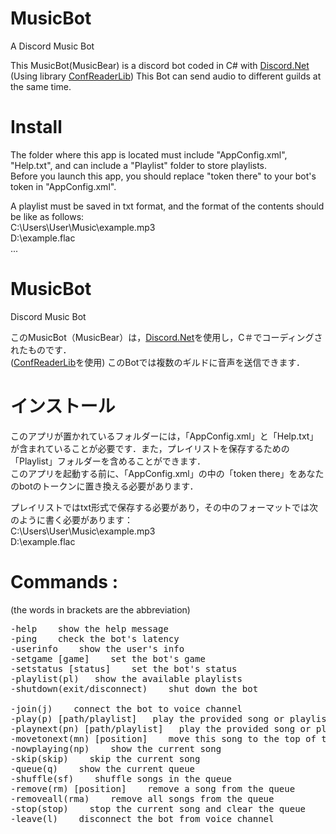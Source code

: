 # MusicBot
A Discord Music Bot

This MusicBot(MusicBear) is a discord bot coded in C# with [Discord.Net](https://github.com/discord-net/Discord.Net)  
(Using library [ConfReaderLib](https://github.com/MisakiBear/ConfReaderLib))
This Bot can send audio to different guilds at the same time.  

# Install
The folder where this app is located must include "AppConfig.xml", "Help.txt", and can include a "Playlist" folder to store playlists.   
Before you launch this app, you should replace "token there" to your bot's token in "AppConfig.xml".  

A playlist must be saved in txt format, and the format of the contents should be like as follows:  
C:\Users\User\Music\example.mp3  
D:\example.flac  
...  

# MusicBot
Discord Music Bot

このMusicBot（MusicBear）は，[Discord.Net](https://github.com/discord-net/Discord.Net)を使用し，C＃でコーディングされたものです．  
([ConfReaderLib](https://github.com/MisakiBear/ConfReaderLib)を使用)
このBotでは複数のギルドに音声を送信できます．  

# インストール
このアプリが置かれているフォルダーには，「AppConfig.xml」と「Help.txt」が含まれていることが必要です．また，プレイリストを保存するための「Playlist」フォルダーを含めることができます．  
このアプリを起動する前に、「AppConfig.xml」の中の「token there」をあなたのbotのトークンに置き換える必要があります．  

プレイリストではtxt形式で保存する必要があり，その中のフォーマットでは次のように書く必要があります：  
C:\Users\User\Music\example.mp3  
D:\example.flac  

# Commands :
(the words in brackets are the abbreviation)  
  
<pre>
-help    show the help message  
-ping    check the bot's latency  
-userinfo    show the user's info  
-setgame [game]    set the bot's game  
-setstatus [status]    set the bot's status  
-playlist(pl)   show the available playlists  
-shutdown(exit/disconnect)    shut down the bot  

-join(j)    connect the bot to voice channel  
-play(p) [path/playlist]   play the provided song or playlist  
-playnext(pn) [path/playlist]   play the provided song or playlist next  
-movetonext(mn) [position]    move this song to the top of the queue  
-nowplaying(np)    show the current song  
-skip(skip)    skip the current song  
-queue(q)    show the current queue  
-shuffle(sf)    shuffle songs in the queue  
-remove(rm) [position]    remove a song from the queue  
-removeall(rma)    remove all songs from the queue  
-stop(stop)    stop the current song and clear the queue  
-leave(l)    disconnect the bot from voice channel  
<pre>
